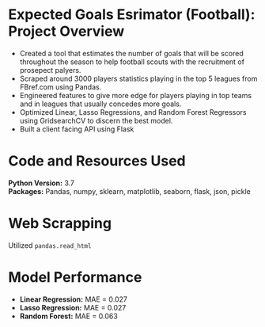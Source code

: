 # Expected Goals Esrimator (Football): Project Overview

* Created a tool that estimates the number of goals that will be scored throughout the season to help football scouts with the recruitment of 
prosepect palyers.
* Scraped around 3000 players statistics playing in the top 5 leagues from FBref.com using Pandas.
* Engineered features to give more edge for players playing in top teams and in leagues that usually concedes more goals.
* Optimized Linear, Lasso Regressions, and Random Forest Regressors using GridsearchCV to discern the best model.
* Built a client facing API using Flask

# Code and Resources Used

**Python Version:** 3.7\
**Packages:** Pandas, numpy, sklearn, matplotlib, seaborn, flask, json, pickle

# Web Scrapping

Utilized `pandas.read_html` 

# Model Performance 

* **Linear Regression:** MAE = 0.027
* **Lasso Regression:** MAE = 0.027
* **Random Forest:** MAE = 0.063



